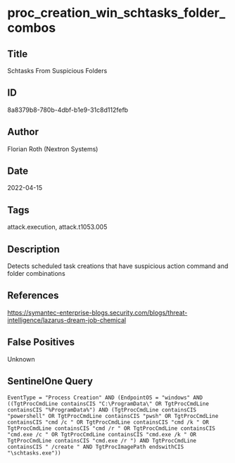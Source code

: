 # proc_creation_win_schtasks_folder_combos

## Title
Schtasks From Suspicious Folders

## ID
8a8379b8-780b-4dbf-b1e9-31c8d112fefb

## Author
Florian Roth (Nextron Systems)

## Date
2022-04-15

## Tags
attack.execution, attack.t1053.005

## Description
Detects scheduled task creations that have suspicious action command and folder combinations

## References
https://symantec-enterprise-blogs.security.com/blogs/threat-intelligence/lazarus-dream-job-chemical

## False Positives
Unknown

## SentinelOne Query
```
EventType = "Process Creation" AND (EndpointOS = "windows" AND ((TgtProcCmdLine containsCIS "C:\ProgramData\" OR TgtProcCmdLine containsCIS "%ProgramData%") AND (TgtProcCmdLine containsCIS "powershell" OR TgtProcCmdLine containsCIS "pwsh" OR TgtProcCmdLine containsCIS "cmd /c " OR TgtProcCmdLine containsCIS "cmd /k " OR TgtProcCmdLine containsCIS "cmd /r " OR TgtProcCmdLine containsCIS "cmd.exe /c " OR TgtProcCmdLine containsCIS "cmd.exe /k " OR TgtProcCmdLine containsCIS "cmd.exe /r ") AND TgtProcCmdLine containsCIS " /create " AND TgtProcImagePath endswithCIS "\schtasks.exe"))

```